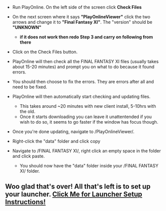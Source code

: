 + Run PlayOnline. On the left side of the screen click **Check Files**
+ On the next screen where it says **"PlayOnlineViewer"** click the two arrows and change it to **"Final Fantasy XI"**. The "version" should be **"UNKNOWN"**
  + **if it does not work then redo Step 3 and carry on following from there**

+ Click on the Check Files button.
+ PlayOnline will then check all the FINAL FANTASY XI files (usually takes about 15-20 minutes) and prompt you on what to do because it found errors.
+ You should then choose to fix the errors. They are errors after all and need to be fixed.
+ PlayOnline will then automatically start checking and updating files.
  + This takes around ~20 minutes with new client install, 5-10hrs with the old. 
  + Once it starts downloading you can leave it unattentended if you wish to do so, it seems to go faster if the window has focus though.

+ Once you're done updating, navigate to /PlayOnlineViewer/.
+ Right-click the "data" folder and click copy
+ Navigate to /FINAL FANTASY XI/, right click an empty space in the folder and click paste. 
  + You should now have the "data" folder inside your /FINAL FANTASY XI/ folder.

## Woo glad that's over! All that's left is to set up your launcher. [Click Me for Launcher Setup Instructions!](/#/setup/3)